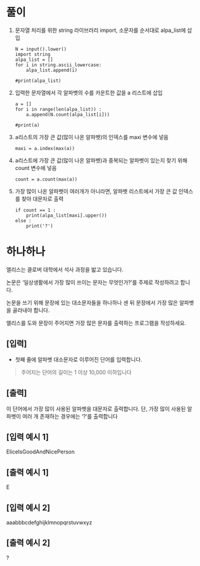 # 풀이

1. 문자열 처리를 위한 string 라이브러리 import, 소문자를 순서대로 alpa_list에 삽입
    ```
    N = input().lower()
    import string
    alpa_list = []
    for i in string.ascii_lowercase: 
        alpa_list.append(i)

    #print(alpa_list)
    ```

2. 입력한 문자열에서 각 알파벳의 수를 카운트한 값을 a 리스트에 삽입
    ```
    a = []
    for i in range(len(alpa_list)) :
        a.append(N.count(alpa_list[i]))
    
    #print(a)
    ```


3. a리스트의 가장 큰 값(많이 나온 알파벳)의 인덱스를 maxi 변수에 넣음
    ```
    maxi = a.index(max(a))
    ```

4. a리스트에 가장 큰 값(많이 나온 알파벳)과 중복되는 알파벳이 있는지 찾기 위해 count 변수에 넣음
    ```
    count = a.count(max(a))
    ```

5. 가장 많이 나온 알파벳이 여러개가 아니라면, 알파벳 리스트에서 가장 큰 값 인덱스를 찾아 대문자로 출력
    ```
    if count == 1 :
        print(alpa_list[maxi].upper())
    else :
        print('?')
    ```



# 하나하나
엘리스는 클로버 대학에서 석사 과정을 밟고 있습니다.

논문은 ‘일상생활에서 가장 많이 쓰이는 문자는 무엇인가?’를 주제로 작성하려고 합니다.

논문을 쓰기 위해 문장에 있는 대소문자들을 하나하나 센 뒤 문장에서 가장 많은 알파벳을 골라내야 합니다.

엘리스를 도와 문장이 주어지면 가장 많은 문자를 출력하는 프로그램을 작성하세요.

## [입력]
- 첫째 줄에 알파벳 대소문자로 이루어진 단어를 입력합니다.
> 주어지는 단어의 길이는 1 이상 10,000 이하입니다

## [출력]
이 단어에서 가장 많이 사용된 알파벳을 대문자로 출력합니다. 단, 가장 많이 사용된 알파벳이 여러 개 존재하는 경우에는 ‘?’를 출력합니다

## [입력 예시 1]
EliceIsGoodAndNicePerson

## [출력 예시 1]
E

## [입력 예시 2]
aaabbbcdefghijklmnopqrstuvwxyz

## [출력 예시 2]
?
